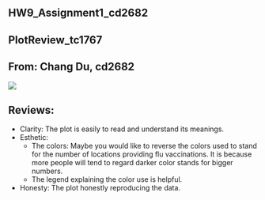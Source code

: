 ## HW9_Assignment1_cd2682
## PlotReview_tc1767
## From: Chang Du, cd2682

![](https://github.com/Chang-Du/PUI2018_tc1767/blob/master/HW8_tc1767/Figure.png)

## Reviews:
- Clarity: The plot is easily to read and understand its meanings.
- Esthetic:
  - The colors: Maybe you would like to reverse the colors used to stand for the number of locations providing flu vaccinations. It is because more people will tend to regard darker color stands for bigger numbers.
  - The legend explaining the color use is helpful.
- Honesty: The plot honestly reproducing the data.
